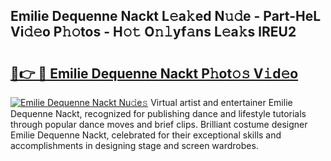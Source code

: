 ## Emilie Dequenne Nackt L𝚎a𝚔ed N𝚞𝚍e - Part-HeL Vi𝚍𝚎o P𝚑𝚘tos - H𝚘𝚝 O𝚗𝚕yf𝚊ns L𝚎a𝚔s lREU2

# <h2><a href="http://kfell75.oniu.top/?m=Emilie+Dequenne+Nackt">🔗👉 🔴 Emilie Dequenne Nackt P𝚑ot𝚘𝚜 V𝚒d𝚎o</a></h2>

[![Emilie Dequenne Nackt Nu𝚍e𝚜](https://i.imgur.com/0qMVB7G.gif)](http://kfell75.oniu.top/?m=Emilie+Dequenne+Nackt)
Virtual artist and entertainer Emilie Dequenne Nackt, recognized for publishing dance and lifestyle tutorials through popular dance moves and brief clips. Brilliant costume designer Emilie Dequenne Nackt, celebrated for their exceptional skills and accomplishments in designing stage and screen wardrobes.  
